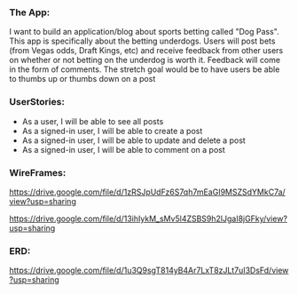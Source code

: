 ### The App:

I want to build an application/blog about sports betting called "Dog Pass". This app is specifically about the betting underdogs. Users will post bets (from Vegas odds, Draft Kings, etc) and receive feedback from other users on whether or not betting on the underdog is worth it. Feedback will come in the form of comments. The stretch goal would be to have users be able to thumbs up or thumbs down on a post

### UserStories:

* As a user, I will be able to see all posts
* As a signed-in user, I will be able to create a post
* As a signed-in user, I will be able to update and delete a post
* As a signed-in user, I will be able to comment on a post

### WireFrames:

https://drive.google.com/file/d/1zRSJpUdFz6S7qh7mEaGI9MSZSdYMkC7a/view?usp=sharing

https://drive.google.com/file/d/13ihIykM_sMv5l4ZSBS9h2lJgaI8jGFky/view?usp=sharing

### ERD:
https://drive.google.com/file/d/1u3Q9sgT814yB4Ar7LxT8zJLt7uI3DsFd/view?usp=sharing
